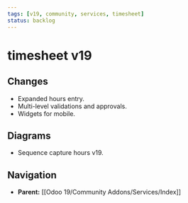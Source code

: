 ```yaml
---
tags: [v19, community, services, timesheet]
status: backlog
---
```

# timesheet v19

## Changes
- Expanded hours entry.
- Multi-level validations and approvals.
- Widgets for mobile.

## Diagrams
- Sequence capture hours v19.






## Navigation
- **Parent:** [[Odoo 19/Community Addons/Services/Index]]
